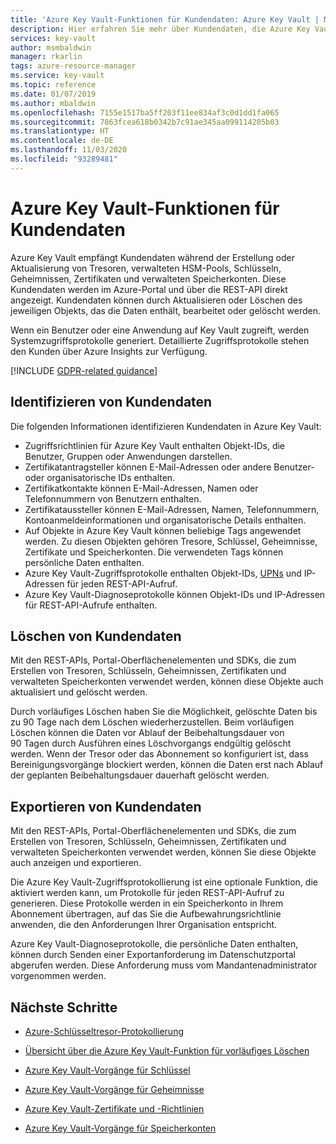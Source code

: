 ```yaml
---
title: 'Azure Key Vault-Funktionen für Kundendaten: Azure Key Vault | Microsoft-Dokumentation'
description: Hier erfahren Sie mehr über Kundendaten, die Azure Key Vault während der Erstellung oder Aktualisierung von Tresoren, Schlüsseln, Geheimnissen, Zertifikaten und verwalteten Speicherkonten empfängt.
services: key-vault
author: msmbaldwin
manager: rkarlin
tags: azure-resource-manager
ms.service: key-vault
ms.topic: reference
ms.date: 01/07/2019
ms.author: mbaldwin
ms.openlocfilehash: 7155e1517ba5ff203f11ee834af3c0d1dd1fa065
ms.sourcegitcommit: 7863fcea618b0342b7c91ae345aa099114205b03
ms.translationtype: HT
ms.contentlocale: de-DE
ms.lasthandoff: 11/03/2020
ms.locfileid: "93289481"
---
```

# <a name="azure-key-vault-customer-data-features"></a>Azure Key Vault-Funktionen für Kundendaten

Azure Key Vault empfängt Kundendaten während der Erstellung oder Aktualisierung von Tresoren, verwalteten HSM-Pools, Schlüsseln, Geheimnissen, Zertifikaten und verwalteten Speicherkonten. Diese Kundendaten werden im Azure-Portal und über die REST-API direkt angezeigt. Kundendaten können durch Aktualisieren oder Löschen des jeweiligen Objekts, das die Daten enthält, bearbeitet oder gelöscht werden.

Wenn ein Benutzer oder eine Anwendung auf Key Vault zugreift, werden Systemzugriffsprotokolle generiert. Detaillierte Zugriffsprotokolle stehen den Kunden über Azure Insights zur Verfügung.

[!INCLUDE [GDPR-related guidance](../../../includes/gdpr-intro-sentence.md)]

## <a name="identifying-customer-data"></a>Identifizieren von Kundendaten

Die folgenden Informationen identifizieren Kundendaten in Azure Key Vault:

- Zugriffsrichtlinien für Azure Key Vault enthalten Objekt-IDs, die Benutzer, Gruppen oder Anwendungen darstellen.
- Zertifikatantragsteller können E-Mail-Adressen oder andere Benutzer- oder organisatorische IDs enthalten.
- Zertifikatkontakte können E-Mail-Adressen, Namen oder Telefonnummern von Benutzern enthalten.
- Zertifikataussteller können E-Mail-Adressen, Namen, Telefonnummern, Kontoanmeldeinformationen und organisatorische Details enthalten.
- Auf Objekte in Azure Key Vault können beliebige Tags angewendet werden. Zu diesen Objekten gehören Tresore, Schlüssel, Geheimnisse, Zertifikate und Speicherkonten. Die verwendeten Tags können persönliche Daten enthalten.
- Azure Key Vault-Zugriffsprotokolle enthalten Objekt-IDs, [UPNs](../../active-directory/hybrid/plan-connect-userprincipalname.md) und IP-Adressen für jeden REST-API-Aufruf.
- Azure Key Vault-Diagnoseprotokolle können Objekt-IDs und IP-Adressen für REST-API-Aufrufe enthalten.

## <a name="deleting-customer-data"></a>Löschen von Kundendaten

Mit den REST-APIs, Portal-Oberflächenelementen und SDKs, die zum Erstellen von Tresoren, Schlüsseln, Geheimnissen, Zertifikaten und verwalteten Speicherkonten verwendet werden, können diese Objekte auch aktualisiert und gelöscht werden.

Durch vorläufiges Löschen haben Sie die Möglichkeit, gelöschte Daten bis zu 90 Tage nach dem Löschen wiederherzustellen. Beim vorläufigen Löschen können die Daten vor Ablauf der Beibehaltungsdauer von 90 Tagen durch Ausführen eines Löschvorgangs endgültig gelöscht werden. Wenn der Tresor oder das Abonnement so konfiguriert ist, dass Bereinigungsvorgänge blockiert werden, können die Daten erst nach Ablauf der geplanten Beibehaltungsdauer dauerhaft gelöscht werden.

## <a name="exporting-customer-data"></a>Exportieren von Kundendaten

Mit den REST-APIs, Portal-Oberflächenelementen und SDKs, die zum Erstellen von Tresoren, Schlüsseln, Geheimnissen, Zertifikaten und verwalteten Speicherkonten verwendet werden, können Sie diese Objekte auch anzeigen und exportieren.

Die Azure Key Vault-Zugriffsprotokollierung ist eine optionale Funktion, die aktiviert werden kann, um Protokolle für jeden REST-API-Aufruf zu generieren. Diese Protokolle werden in ein Speicherkonto in Ihrem Abonnement übertragen, auf das Sie die Aufbewahrungsrichtlinie anwenden, die den Anforderungen Ihrer Organisation entspricht.

Azure Key Vault-Diagnoseprotokolle, die persönliche Daten enthalten, können durch Senden einer Exportanforderung im Datenschutzportal abgerufen werden. Diese Anforderung muss vom Mandantenadministrator vorgenommen werden.

## <a name="next-steps"></a>Nächste Schritte

- [Azure-Schlüsseltresor-Protokollierung](logging.md)

- [Übersicht über die Azure Key Vault-Funktion für vorläufiges Löschen](soft-delete-cli.md)

- [Azure Key Vault-Vorgänge für Schlüssel](/rest/api/keyvault/key-operations)

- [Azure Key Vault-Vorgänge für Geheimnisse](/rest/api/keyvault/secret-operations)

- [Azure Key Vault-Zertifikate und -Richtlinien](/rest/api/keyvault/certificates-and-policies)

- [Azure Key Vault-Vorgänge für Speicherkonten](/rest/api/keyvault/storage-account-key-operations)